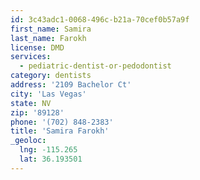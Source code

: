 ```yaml
---
id: 3c43adc1-0068-496c-b21a-70cef0b57a9f
first_name: Samira
last_name: Farokh
license: DMD
services:
  - pediatric-dentist-or-pedodontist
category: dentists
address: '2109 Bachelor Ct'
city: 'Las Vegas'
state: NV
zip: '89128'
phone: '(702) 848-2383'
title: 'Samira Farokh'
_geoloc:
  lng: -115.265
  lat: 36.193501
---
```

